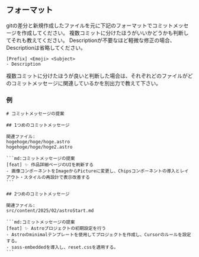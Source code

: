 ## フォーマット

gitの差分と新規作成したファイルを元に下記のフォーマットでコミットメッセージを作成してください。
複数コミットに分けたほうがいいかどうかも判断してそれも教えてください。
Descriptionが不要なほど軽微な修正の場合、Descriptionは省略してください。


```md:コミットメッセージの提案
[Prefix] <Emoji> <Subject> 
- Description
```

複数コミットに分けたほうが良いと判断した場合は、それぞれどのファイルがどのコミットメッセージに関連しているかを別出力で教えて下さい。

### 例
~~~
# コミットメッセージの提案

## 1つめのコミットメッセージ

関連ファイル:
hogehoge/hoge/hoge.astro
hogehoge/hoge/hoge2.astro

```md:コミットメッセージの提案
[feat] ✨ 作品詳細ページのUIを刷新する
- 画像コンポーネントをImageからPictureに変更し、Chipsコンポーネントの導入とレイアウト・スタイルの再設計で表示改善する
```

## 2つめのコミットメッセージ

関連ファイル:
src/content/2025/02/astroStart.md

```md:コミットメッセージの提案
[feat] ✨ Astroプロジェクトの初期設定を行う
- Astroのminimalテンプレートを使用してプロジェクトを作成し、Cursorのルールを設定する。
- sass-embeddedを導入し、reset.cssを適用する。
```

~~~
